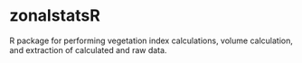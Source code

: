 # zonalstatsR
R package for performing vegetation index calculations, volume calculation, and extraction of calculated and raw data.
